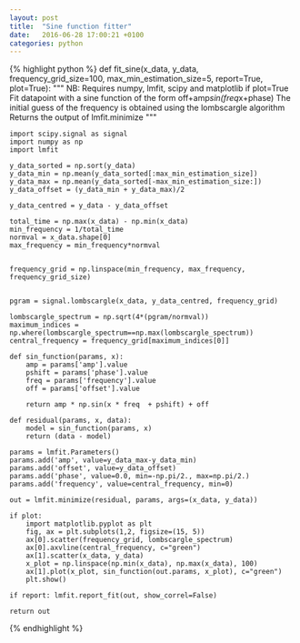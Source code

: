 ```yaml
---
layout: post
title:  "Sine function fitter"
date:   2016-06-28 17:00:21 +0100
categories: python
---
```


{% highlight python %}
def fit_sine(x_data, y_data, frequency_grid_size=100, max_min_estimation_size=5, report=True, plot=True):
    """ NB: Requires numpy, lmfit, scipy and matplotlib if plot=True
    Fit datapoint with a sine function of the form off+amp*sin(freq*x+phase)
    The initial guess of the frequency is obtained using the lombscargle algorithm
    Returns the output of lmfit.minimize
    """

    import scipy.signal as signal
    import numpy as np
    import lmfit
    
    y_data_sorted = np.sort(y_data)
    y_data_min = np.mean(y_data_sorted[:max_min_estimation_size])
    y_data_max = np.mean(y_data_sorted[-max_min_estimation_size:])
    y_data_offset = (y_data_min + y_data_max)/2

    y_data_centred = y_data - y_data_offset

    total_time = np.max(x_data) - np.min(x_data)
    min_frequency = 1/total_time
    normval = x_data.shape[0]
    max_frequency = min_frequency*normval


    frequency_grid = np.linspace(min_frequency, max_frequency, frequency_grid_size)

        
    pgram = signal.lombscargle(x_data, y_data_centred, frequency_grid)

    lombscargle_spectrum = np.sqrt(4*(pgram/normval))
    maximum_indices = np.where(lombscargle_spectrum==np.max(lombscargle_spectrum))    
    central_frequency = frequency_grid[maximum_indices[0]]

    def sin_function(params, x):
        amp = params['amp'].value
        pshift = params['phase'].value
        freq = params['frequency'].value
        off = params['offset'].value
        
        return amp * np.sin(x * freq  + pshift) + off

    def residual(params, x, data):
        model = sin_function(params, x)
        return (data - model)

    params = lmfit.Parameters()
    params.add('amp', value=y_data_max-y_data_min)
    params.add('offset', value=y_data_offset)
    params.add('phase', value=0.0, min=-np.pi/2., max=np.pi/2.)
    params.add('frequency', value=central_frequency, min=0)

    out = lmfit.minimize(residual, params, args=(x_data, y_data))
    
    if plot:
        import matplotlib.pyplot as plt
        fig, ax = plt.subplots(1,2, figsize=(15, 5))
        ax[0].scatter(frequency_grid, lombscargle_spectrum)
        ax[0].axvline(central_frequency, c="green")        
        ax[1].scatter(x_data, y_data)
        x_plot = np.linspace(np.min(x_data), np.max(x_data), 100)
        ax[1].plot(x_plot, sin_function(out.params, x_plot), c="green")
        plt.show()   

    if report: lmfit.report_fit(out, show_correl=False)

    return out
{% endhighlight %}
